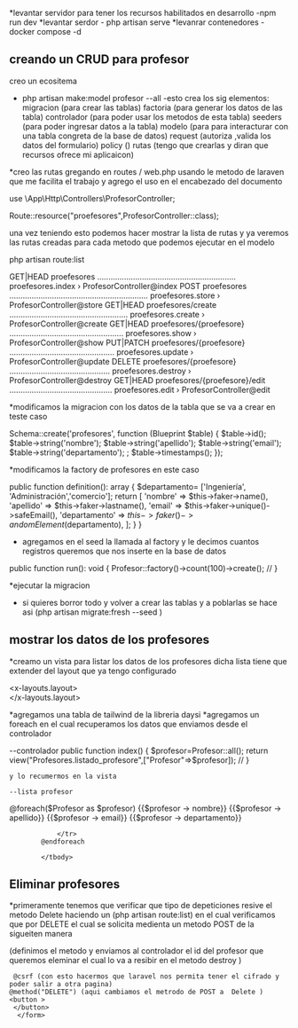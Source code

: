 *levantar servidor para tener los recursos habilitados en desarrollo -npm run dev
*levantar serdor - php artisan serve
\*levanrar contenedores - docker compose -d

## creando un CRUD para profesor

creo un ecositema

-   php artisan make:model profesor --all
    -esto crea los sig elementos:
    migracion (para crear las tablas)
    factoria (para generar los datos de las tabla)
    controlador (para poder usar los metodos de esta tabla)
    seeders (para poder ingresar datos a la tabla)
    modelo (para para interacturar con una tabla congreta de la base de datos)
    request (autoriza ,valida los datos del formulario)
    policy ()
    rutas (tengo que crearlas y diran que recursos ofrece mi aplicaicon)

\*creo las rutas gregando en routes / web.php usando le metodo de laraven que me facilita el trabajo y agrego el uso en el
encabezado del documento

use \App\Http\Controllers\ProfesorController;

Route::resource("proefesores",ProfesorController::class);

una vez teniendo esto podemos hacer mostrar la lista de rutas y ya veremos las rutas creadas para cada metodo que podemos ejecutar en el modelo

php artisan route:list

GET|HEAD proefesores .............................................................. proefesores.index › ProfesorController@index
POST proefesores .............................................................. proefesores.store › ProfesorController@store
GET|HEAD proefesores/create ..................................................... proefesores.create › ProfesorController@create
GET|HEAD proefesores/{proefesore} ................................................... proefesores.show › ProfesorController@show
PUT|PATCH proefesores/{proefesore} ............................................... proefesores.update › ProfesorController@update
DELETE proefesores/{proefesore} ............................................. proefesores.destroy › ProfesorController@destroy
GET|HEAD proefesores/{proefesore}/edit .............................................. proefesores.edit › ProfesorController@edit

\*modificamos la migracion con los datos de la tabla que se va a crear en teste caso

Schema::create('profesores', function (Blueprint $table) {
$table->id();
$table->string('nombre');
$table->string('apellido');
$table->string('email');
$table->string('departamento');
; $table->timestamps();
});

\*modificamos la factory de profesores en este caso

public function definition(): array
{
$departamento= ['Ingeniería', 'Administración','comercio'];
        return [
           'nombre' => $this->faker->name(),
           'apellido' => $this->faker->lastname(),
           'email' => $this->faker->unique()->safeEmail(),
           'departamento' => $this->faker()->andomElement($departamento),
];
}
}

-   agregamos en el seed la llamada al factory y le decimos cuantos registros queremos que nos inserte en la base de datos

public function run(): void
{
Profesor::factory()->count(100)->create();
//
}

\*ejecutar la migracion

-   si quieres borror todo y volver a crear las tablas y a poblarlas se hace asi (php artisan migrate:fresh --seed )

## mostrar los datos de los profesores

\*creamo un vista para listar los datos de los profesores dicha lista tiene que extender del layout que ya tengo configurado

<x-layouts.layout>  
</x-layouts.layout>

*agregamos una tabla de tailwind de la libreria daysi
*agregamos un foreach en el cual recuperamos los datos que enviamos desde el controlador

--controlador
public function index()
{
$profesor=Profesor::all();
        return view("Profesores.listado_profesore",["Profesor"=>$profesor]);
//
}

    y lo recumermos en la vista

    --lista profesor

 <tbody>
            @foreach($Profesor as $profesor)
                <tr>
                    <td>{{$profesor -> nombre}}</td>
                    <td>{{$profesor -> apellido}}</td>
                   <td>{{$profesor -> email}}</td>
                    <td>{{$profesor -> departamento}}</td>
                   
                </tr>
            @endforeach

            </tbody>

## Eliminar profesores 

*primeramente tenemos que verificar que tipo de depeticiones resive el metodo Delete haciendo un (php artisan route:list)
en el cual verificamos que por DELETE el cual se solicita medienta un metodo POST  de la sigueiten manera 

<form action="/Profesores/{{$profesor->id}}" method="POST"> (definimos el metodo y enviamos al controlador el id del profesor que queremos eleminar el cual lo va a resibir en el metodo destroy )

     @csrf (con esto hacermos que laravel nos permita tener el cifrado y poder salir a otra pagina)
    @method("DELETE") (aqui cambiamos el metrodo de POST a  Delete )
    <button >
     </button>
      </form>



      